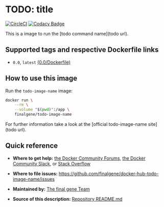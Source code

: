 # TODO: title
[![CircleCI](https://circleci.com/gh/final-gene/docker-hub-todo-image-name/tree/master.svg?style=svg)](https://circleci.com/gh/final-gene/docker-hub-todo-image-name/tree/master) [![Codacy Badge](https://api.codacy.com/project/badge/Grade/4cf4be3e6d6540c0a1c0d72a239ae01b)](https://www.codacy.com/app/final-gene/docker-hub-todo-image-name?utm_source=github.com&amp;utm_medium=referral&amp;utm_content=final-gene/docker-hub-todo-image-name&amp;utm_campaign=Badge_Grade)

This is a image to run the [todo command name](todo url).

## Supported tags and respective Dockerfile links
* `0.0`, `latest` [(0.0/Dockerfile)](https://github.com/finalgene/docker-hub-todo-image-name/blob/master/0.0/Dockerfile)

## How to use this image
Run the `todo-image-name` image:

```bash
docker run \
    --rm \
    --volume "$(pwd)":/app \
    finalgene/todo-image-name
```

For further information take a look at the [official todo-image-name site](todo url).

## Quick reference
* **Where to get help:**
[the Docker Community Forums](https://forums.docker.com), [the Docker Community Slack](https://blog.docker.com/2016/11/introducing-docker-community-directory-docker-community-slack), or [Stack Overflow](https://stackoverflow.com/search?tab=newest&q=docker)

* **Where to file issues:**
https://github.com/finalgene/docker-hub-todo-image-name/issues

* **Maintained by:**
[The final gene Team](https://github.com/finalgene)

* **Source of this description:**
[Repository README.md](https://github.com/finalgene/docker-hub-todo-image-name/blob/master/README.md)
